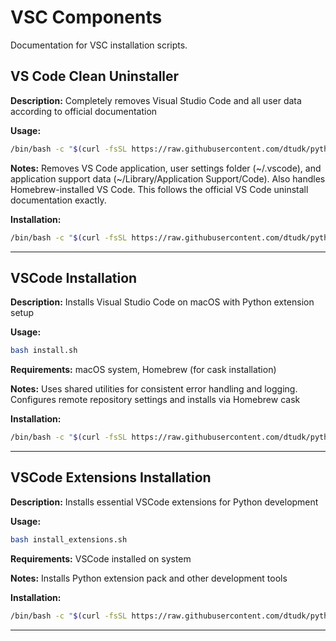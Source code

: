 # VSC Components

Documentation for VSC installation scripts.

## VS Code Clean Uninstaller

**Description:** Completely removes Visual Studio Code and all user data according to official documentation

**Usage:**
```bash
/bin/bash -c "$(curl -fsSL https://raw.githubusercontent.com/dtudk/pythonsupport-scripts/main/MacOS/Components/VSC/clean_uninstall.sh)"
```

**Notes:** Removes VS Code application, user settings folder (~/.vscode), and application support data (~/Library/Application Support/Code). Also handles Homebrew-installed VS Code. This follows the official VS Code uninstall documentation exactly.

**Installation:**
```bash
/bin/bash -c "$(curl -fsSL https://raw.githubusercontent.com/dtudk/pythonsupport-scripts/main/MacOS/Components/VSC/clean_uninstall.sh)"
```

---

## VSCode Installation

**Description:** Installs Visual Studio Code on macOS with Python extension setup

**Usage:**
```bash
bash install.sh
```

**Requirements:** macOS system, Homebrew (for cask installation)

**Notes:** Uses shared utilities for consistent error handling and logging. Configures remote repository settings and installs via Homebrew cask

**Installation:**
```bash
/bin/bash -c "$(curl -fsSL https://raw.githubusercontent.com/dtudk/pythonsupport-scripts/main/MacOS/Components/VSC/install.sh)"
```

---

## VSCode Extensions Installation

**Description:** Installs essential VSCode extensions for Python development

**Usage:**
```bash
bash install_extensions.sh
```

**Requirements:** VSCode installed on system

**Notes:** Installs Python extension pack and other development tools

**Installation:**
```bash
/bin/bash -c "$(curl -fsSL https://raw.githubusercontent.com/dtudk/pythonsupport-scripts/main/MacOS/Components/VSC/install_extensions.sh)"
```

---

